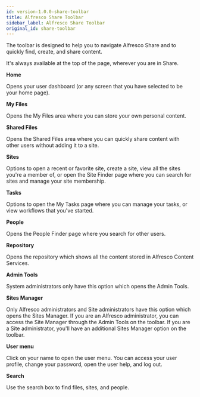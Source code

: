 ```yaml
---
id: version-1.0.0-share-toolbar
title: Alfresco Share Toolbar
sidebar_label: Alfresco Share Toolbar
original_id: share-toolbar
---
```


The toolbar is designed to help you to navigate Alfresco Share and to quickly find, create, and share content.

It's always available at the top of the page, wherever you are in Share.

**Home**

Opens your user dashboard (or any screen that you have selected to be your home page).

**My Files**

Opens the My Files area where you can store your own personal content.

**Shared Files**

Opens the Shared Files area where you can quickly share content with other users without adding it to a site.

**Sites**

Options to open a recent or favorite site, create a site, view all the sites you're a member of, or open the Site Finder page where you can search for sites and manage your site membership.

**Tasks**

Options to open the My Tasks page where you can manage your tasks, or view workflows that you've started.

**People**

Opens the People Finder page where you search for other users.

**Repository**

Opens the repository which shows all the content stored in Alfresco Content Services.

**Admin Tools**

System administrators only have this option which opens the Admin Tools.

**Sites Manager**

Only Alfresco administrators and Site administrators have this option which opens the Sites Manager. If you are an Alfresco administrator, you can access the Site Manager through the Admin Tools on the toolbar. If you are a Site administrator, you'll have an additional Sites Manager option on the toolbar.

**User menu**

Click on your name to open the user menu. You can access your user profile, change your password, open the user help, and log out.

**Search**

Use the search box to find files, sites, and people.